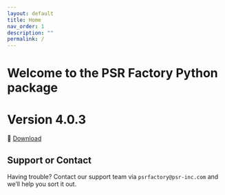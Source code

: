```yaml
---
layout: default
title: Home
nav_order: 1
description: ""
permalink: /
---
```


# Welcome to the PSR Factory Python package


# Version 4.0.3

🔗 [Download](https://www.psr-inc.com/app/link/?t=d&f=factory_python-4.0.3-windows-x64-b3174e2-release.zip)


## Support or Contact

Having trouble? Contact our support team via `psrfactory@psr-inc.com` and we’ll help you sort it out.
